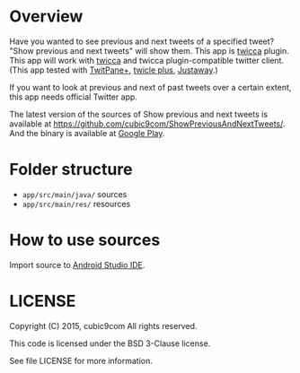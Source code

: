 # Overview

Have you wanted to see previous and next tweets of a specified tweet?
"Show previous and next tweets" will show them.
This app is [twicca](http://twicca.r246.jp/) plugin.
This app will work with [twicca](http://twicca.r246.jp/) and twicca plugin-compatible twitter client.
(This app tested with [TwitPane+](https://play.google.com/store/apps/details?id=com.twitpane.premium), [twicle plus](https://play.google.com/store/apps/details?id=jp.yoshika.twitcle.plus), [Justaway](https://play.google.com/store/apps/details?id=info.justaway).)

If you want to look at previous and next of past tweets over a certain extent,
this app needs official Twitter app.

The latest version of the sources of Show previous and next tweets is available at
<https://github.com/cubic9com/ShowPreviousAndNextTweets/>.  
And the binary is available at [Google Play](https://play.google.com/store/apps/details?id=com.cubic9.android.twiccaplugins.previousandnexttweets).

# Folder structure

* `app/src/main/java/`            sources
* `app/src/main/res/`             resources


# How to use sources

Import source to [Android Studio IDE](http://developer.android.com/sdk/index.html).


# LICENSE
Copyright (C) 2015, cubic9com All rights reserved.

This code is licensed under the BSD 3-Clause license.

See file LICENSE for more information.
